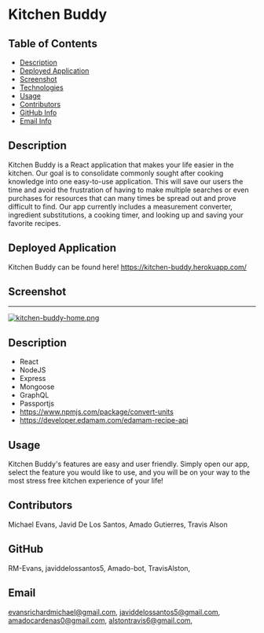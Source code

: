 # Kitchen Buddy

  ## Table of Contents

  - [Description](#Description)
  - [Deployed Application](#DeployedApplication)
  - [Screenshot](#Screenshot)
  - [Technologies](#Technologies)
  - [Usage](#Usage)
  - [Contributors](#Contributors)
  - [GitHub Info](#GitHub) 
  - [Email Info](#Email)

  ## Description

  Kitchen Buddy is a React application that makes your life easier in the kitchen. Our goal is to consolidate commonly sought after cooking knowledge into one easy-to-use application. This will save our users the time and avoid the frustration of having to make multiple searches or even purchases for resources that can many times be spread out and prove difficult to find. Our app currently includes a measurement converter, ingredient substitutions, a cooking timer, and looking up and saving your favorite recipes.

  ## Deployed Application
  Kitchen Buddy can be found here! https://kitchen-buddy.herokuapp.com/

  ## Screenshot
  ***
  [![kitchen-buddy-home.png](https://i.postimg.cc/g0wcCP6y/kitchen-buddy-home.png)](https://postimg.cc/06sqSFnr)
  
  ## Description

  - React
  - NodeJS
  - Express
  - Mongoose
  - GraphQL
  - Passportjs
  - https://www.npmjs.com/package/convert-units
  - https://developer.edamam.com/edamam-recipe-api

  ## Usage

  Kitchen Buddy's features are easy and user friendly. Simply open our app, select the feature you would like to use, and you will be on your way to the most stress free kitchen experience of your life!

  ## Contributors
  Michael Evans, Javid De Los Santos, Amado Gutierres, Travis Alson

  ## GitHub

  RM-Evans, javiddelossantos5, Amado-bot, TravisAlston,

  ## Email

evansrichardmichael@gmail.com, javiddelossantos5@gmail.com, amadocardenas0@gmail.com, alstontravis6@gmail.com,

